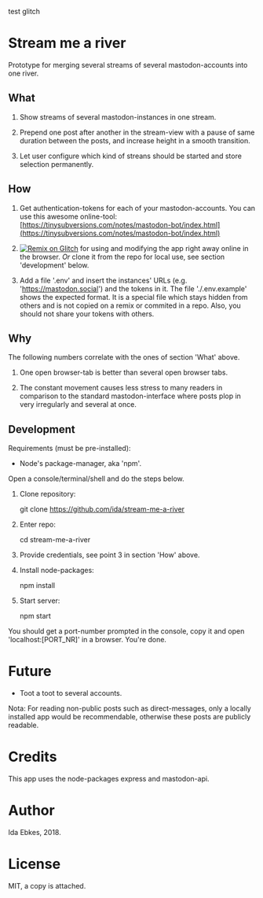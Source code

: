 test glitch

Stream me a river
=================

Prototype for merging several streams of several
mastodon-accounts into one river.


What
----


1. Show streams of several mastodon-instances in one stream.

2. Prepend one post after another in the stream-view
   with a pause of same duration between the posts,
   and increase height in a smooth transition.

3. Let user configure which kind of streans should be started
   and store selection permanently.


How
---


1. Get authentication-tokens for each of your mastodon-accounts.
You can use this awesome online-tool:
[https://tinysubversions.com/notes/mastodon-bot/index.html](https://tinysubversions.com/notes/mastodon-bot/index.html)



2. [![Remix on Glitch](https://cdn.glitch.com/2703baf2-b643-4da7-ab91-7ee2a2d00b5b%2Fremix-button.svg)](https://glitch.com/edit/#!/stream-me-a-river)
for using and modifying the app right away online in the browser.
*Or* clone it from the repo for local use, see section 'development' below.


3. Add a file '.env' and insert the instances' URLs
(e.g. 'https://mastodon.social') and the tokens in it.
The file './.env.example' shows the expected format.
It is a special file which stays hidden from others and is not
copied on a remix or commited in a repo.
Also, you should not share your tokens with others.




Why
---

The following  numbers correlate with the ones of section 'What' above.

1. One open browser-tab is better than several open browser tabs.

2. The constant movement causes less stress to many readers in
comparison to the standard mastodon-interface where posts plop
in very irregularly and several at once.



Development
-----------


Requirements (must be pre-installed):

- Node's package-manager, aka 'npm'.


Open a console/terminal/shell and do the steps below.


1. Clone repository:

    git clone https://github.com/ida/stream-me-a-river


2. Enter repo:

    cd stream-me-a-river


3. Provide credentials, see point 3 in section 'How' above.


4. Install node-packages:

    npm install


5. Start server:

    npm start


You should get a port-number prompted in the console, copy it
and open 'localhost:[PORT_NR]' in a browser. You're done.



Future
======


- Toot a toot to several accounts.

Nota: For reading non-public posts such as direct-messages,
only a locally installed app would be recommendable, otherwise these
posts are publicly readable.



Credits
=======

This app uses the node-packages express and mastodon-api.



Author
======

Ida Ebkes, 2018.



License
=======

MIT, a copy is attached.
